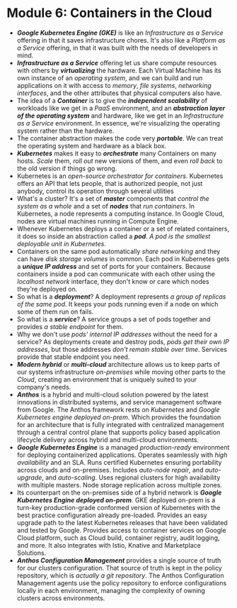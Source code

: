 # Module 6: Containers in the Cloud

- ***Google Kubernetes Engine (GKE)*** is like an *Infrastructure as a Service* offering in that it saves infrastructure chores. It's also like a *Platform as a Service* offering, in that it was built with the needs of developers in mind.
- ***Infrastructure as a Service*** offering let us share compute resources with others by ***virtualizing*** the hardware. Each Virtual Machine has its own instance of an *operating system*, and we can build and run applications on it with access to *memory*, *file systems*, *networking interfaces*, and the other attributes that physical computers also have.
- The idea of a ***Container*** is to give the ***independent scalability*** of workloads like we get in a *PaaS* environment, and an ***abstraction layer of the operating system*** and hardware, like we get in an *Infrastructure as a Service* environment. In essence, we're visualizing the operating system rather than the hardware.
- The container abstraction makes the code very ***portable***. We can treat the operating system and hardware as a black box.
- ***Kubernetes*** makes it easy to ***orchestrate*** many Containers on many hosts. *Scale* them, *roll out* new versions of them, and even *roll back* to the old version if things go wrong.
- Kubernetes is an *open-source orchestrator for containers*. Kubernetes offers an API that lets people, that is authorized people, not just anybody, control its operation through several utilities
- What's a cluster? It's a set of ***master*** components that *control the system as a whole* and a set of ***nodes*** that *run containers*. In Kubernetes, a node represents a computing instance. In Google Cloud, nodes are virtual machines running in Compute Engine.
- Whenever Kubernetes deploys a container or a set of related containers, it does so inside an abstraction called a ***pod***. *A pod is the smallest deployable unit in Kubernetes*.
- Containers on the same pod automatically *share networking* and they can have *disk storage volumes* in common. Each pod in Kubernetes gets a ***unique IP address*** and set of ports for your containers. Because containers inside a pod can communicate with each other using the *localhost network* interface, they don't know or care which nodes they're deployed on.
- So what is a ***deployment***? A deployment represents *a group of replicas of the same pod*. It keeps your pods running even if a node on which some of them run on fails.
- So what is a ***service***? A service groups a set of pods together and provides *a stable endpoint* for them.
- Why we don't use *pods' internal IP addresses* without the need for a service? As deployments create and destroy pods, *pods get their own IP addresses*, but those addresses *don't remain stable over time*. Services provide that stable endpoint you need.
- ***Modern hybrid*** or ***multi-cloud*** architecture allows us to keep parts of our systems infrastructure *on-premises* while moving other parts to the *Cloud*, creating an environment that is uniquely suited to your company's needs.
- ***Anthos*** is a hybrid and multi-cloud solution powered by the latest innovations in distributed systems, and service management software from Google. The Anthos framework rests on *Kubernetes* and *Google Kubernetes engine deployed on-prem*. Which provides the foundation for an architecture that is fully integrated with centralized management through a central control plane that supports policy based application lifecycle delivery across hybrid and multi-cloud environments.
- ***Google Kubernetes Engine*** is a managed *production-ready* environment for deploying containerized applications. Operates seamlessly with *high availability* and an SLA. Runs certified Kubernetes ensuring portability across clouds and on-premises. Includes *auto-node repair*, and *auto-upgrade*, and *auto-scaling*. Uses regional clusters for high availability with multiple masters. Node storage replication across multiple zones.
- Its counterpart on the on-premises side of a hybrid network is ***Google Kubernetes Engine deployed on-prem***. GKE deployed on-prem is a turn-key production-grade conformed version of Kubernetes with the best practice configuration already pre-loaded. Provides an easy upgrade path to the latest Kubernetes releases that have been validated and tested by Google. Provides access to container services on Google Cloud platform, such as Cloud build, container registry, audit logging, and more. It also integrates with Istio, Knative and Marketplace Solutions.
- ***Anthos Configuration Management*** provides a single source of truth for our clusters configuration. That source of truth is kept in the policy repository, which is *actually a git repository*. The Anthos Configuration Management agents use the policy repository to enforce configurations locally in each environment, managing the complexity of owning clusters across environments.